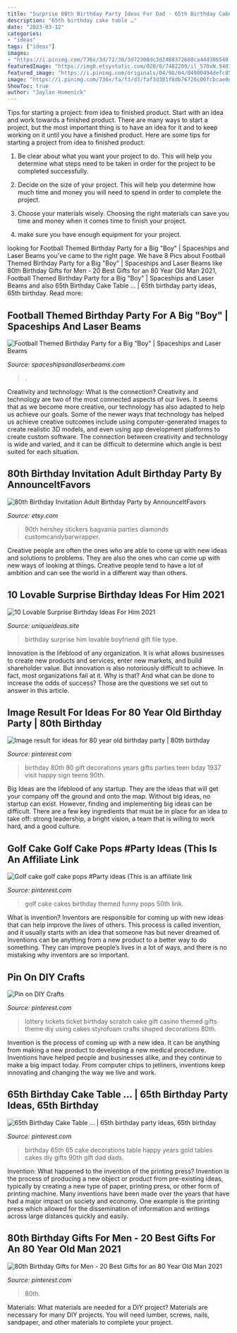 ```yaml
---
title: "Surprise 80th Birthday Party Ideas For Dad - 65th Birthday Cake Table …"
description: "65th birthday cake table …"
date: "2023-03-12"
categories:
- "ideas"
tags: ["ideas"]
images:
- "https://i.pinimg.com/736x/3d/72/30/3d72308dc3d2488372680ca44d306540.jpg"
featuredImage: "https://img0.etsystatic.com/020/0/7482209/il_570xN.540180934_cz7f.jpg"
featured_image: "https://i.pinimg.com/originals/04/98/04/04980494defc85f4cfa7c3bfdbc914ce.jpg"
image: "https://i.pinimg.com/736x/fa/f3/d3/faf3d381f8db76726c00fcbcae8dfaed--lottery-ticket-gift-ideas-lottery-tickets.jpg"
ShowToc: true
author: "Jaylan Homenick"
---
```



Tips for starting a project: from idea to finished product.
Start with an idea and work towards a finished product. There are many ways to start a project, but the most important thing is to have an idea for it and to keep working on it until you have a finished product. Here are some tips for starting a project from idea to finished product: 
1. Be clear about what you want your project to do. This will help you determine what steps need to be taken in order for the project to be completed successfully. 

2. Decide on the size of your project. This will help you determine how much time and money you will need to spend in order to complete the project. 

3. Choose your materials wisely. Choosing the right materials can save you time and money when it comes time to finish your project. 

4. make sure you have enough equipment for your project.

	

		
looking for Football Themed Birthday Party for a Big &quot;Boy&quot; | Spaceships and Laser Beams you've came to the right page. We have 8 Pics about Football Themed Birthday Party for a Big &quot;Boy&quot; | Spaceships and Laser Beams like 80th Birthday Gifts for Men - 20 Best Gifts for an 80 Year Old Man 2021, Football Themed Birthday Party for a Big &quot;Boy&quot; | Spaceships and Laser Beams and also 65th Birthday Cake Table … | 65th birthday party ideas, 65th birthday. Read more:
		
    
## Football Themed Birthday Party For A Big &quot;Boy&quot; | Spaceships And Laser Beams

<img loading=lazy src="https://spaceshipsandlaserbeams.com/wp-content/uploads/2015/09/football-birthday-party-ideas-for-boys-340.jpg" onerror="this.onerror=null;this.src='https://tse2.mm.bing.net/th?id=OIP.HdyxJbDv2ZYIrbLQPT8S4AHaLZ&amp;pid=15.1';" alt="Football Themed Birthday Party for a Big &quot;Boy&quot; | Spaceships and Laser Beams">

_Source: spaceshipsandlaserbeams.com_

>. 

	

Creativity and technology: What is the connection?
Creativity and technology are two of the most connected aspects of our lives. It seems that as we become more creative, our technology has also adapted to help us achieve our goals. Some of the newer ways that technology has helped us achieve creative outcomes include using computer-generated images to create realistic 3D models, and even using app development platforms to create custom software. The connection between creativity and technology is wide and varied, and it can be difficult to determine which angle is best suited for each situation.

    
## 80th Birthday Invitation Adult Birthday Party By AnnounceItFavors

<img loading=lazy src="https://img0.etsystatic.com/020/0/7482209/il_570xN.540180934_cz7f.jpg" onerror="this.onerror=null;this.src='https://tse2.mm.bing.net/th?id=OIP.-lLodSXE7W7xf_WidmvqAAHaKR&amp;pid=15.1';" alt="80th Birthday Invitation Adult Birthday Party by AnnounceItFavors">

_Source: etsy.com_

>90th hershey stickers bagvania parties diamonds customcandybarwrapper. 

	

Creative people are often the ones who are able to come up with new ideas and solutions to problems. They are also the ones who can come up with new ways of looking at things. Creative people tend to have a lot of ambition and can see the world in a different way than others.

    
## 10 Lovable Surprise Birthday Ideas For Him 2021

<img loading=lazy src="https://www.uniqueideas.site/wp-content/uploads/birthday-surprise-for-his-birthday-boyfriend-gift-ideas-12.jpg" onerror="this.onerror=null;this.src='https://tse4.mm.bing.net/th?id=OIP.-ktR5Fax7XnbJgG9rNr8SQHaNK&amp;pid=15.1';" alt="10 Lovable Surprise Birthday Ideas For Him 2021">

_Source: uniqueideas.site_

>birthday surprise him lovable boyfriend gift file type. 

	

Innovation is the lifeblood of any organization. It is what allows businesses to create new products and services, enter new markets, and build shareholder value. But innovation is also notoriously difficult to achieve. In fact, most organizations fail at it. Why is that? And what can be done to increase the odds of success? Those are the questions we set out to answer in this article.

    
## Image Result For Ideas For 80 Year Old Birthday Party | 80th Birthday

<img loading=lazy src="https://i.pinimg.com/736x/92/81/a0/9281a030d1d75820a28e39a73b861169.jpg" onerror="this.onerror=null;this.src='https://tse4.mm.bing.net/th?id=OIP.-1-ebJ1mlcq76qJpufF-EgHaKL&amp;pid=15.1';" alt="Image result for ideas for 80 year old birthday party | 80th birthday">

_Source: pinterest.com_

>birthday 80th 80 gift decorations years gifts parties teen bday 1937 visit happy sign teens 90th. 

	

Big Ideas are the lifeblood of any startup. They are the ideas that will get your company off the ground and onto the map. Without big ideas, no startup can exist. However, finding and implementing big ideas can be difficult. There are a few key ingredients that must be in place for an idea to take off: strong leadership, a bright vision, a team that is willing to work hard, and a good culture.

    
## Golf Cake Golf Cake Pops #Party Ideas (This Is An Affiliate Link

<img loading=lazy src="https://i.pinimg.com/736x/e5/44/be/e544be80bb5d648e60b60c67ebe1e318.jpg" onerror="this.onerror=null;this.src='https://tse4.mm.bing.net/th?id=OIP.SOZStStxGIMUUzPIOdiu7AHaG4&amp;pid=15.1';" alt="Golf cake golf cake pops #Party ideas (This is an affiliate link">

_Source: pinterest.com_

>golf cake cakes birthday themed funny pops 50th link. 

	

What is invention?
Inventors are responsible for coming up with new ideas that can help improve the lives of others. This process is called invention, and it usually starts with an idea that someone has but never dreamed of. Inventions can be anything from a new product to a better way to do something. They can improve people’s lives in a lot of ways, and there is no mistaking why inventors are so important.

    
## Pin On DIY Crafts

<img loading=lazy src="https://i.pinimg.com/736x/fa/f3/d3/faf3d381f8db76726c00fcbcae8dfaed--lottery-ticket-gift-ideas-lottery-tickets.jpg" onerror="this.onerror=null;this.src='https://tse4.mm.bing.net/th?id=OIP.ZhNUAApA51oqlo7ZKI75TAHaNL&amp;pid=15.1';" alt="Pin on DIY Crafts">

_Source: pinterest.com_

>lottery tickets ticket birthday scratch cake gift casino themed gifts theme diy using cakes styrofoam crafts shaped decorations 80th. 

	

Invention is the process of coming up with a new idea. It can be anything from making a new product to developing a new medical procedure. Inventions have helped people and businesses alike, and they continue to make a big impact today. From computer chips to jetliners, inventions keep innovating and changing the way we live and work.

    
## 65th Birthday Cake Table … | 65th Birthday Party Ideas, 65th Birthday

<img loading=lazy src="https://i.pinimg.com/originals/04/98/04/04980494defc85f4cfa7c3bfdbc914ce.jpg" onerror="this.onerror=null;this.src='https://tse1.mm.bing.net/th?id=OIP.rTAG5lhfJXeb7TTjRDRacwHaNj&amp;pid=15.1';" alt="65th Birthday Cake Table … | 65th birthday party ideas, 65th birthday">

_Source: pinterest.com_

>birthday 65th 65 cake decorations table happy years gold tables cakes diy gifts 90th gift dad dads. 

	

Invention: What happened to the invention of the printing press?
Invention is the process of producing a new object or product from pre-existing ideas, typically by creating a new type of paper, printing press, or other form of printing machine. Many inventions have been made over the years that have had a major impact on society and economy. One example is the printing press which allowed for the dissemination of information and writings across large distances quickly and easily.

    
## 80th Birthday Gifts For Men - 20 Best Gifts For An 80 Year Old Man 2021

<img loading=lazy src="https://i.pinimg.com/736x/3d/72/30/3d72308dc3d2488372680ca44d306540.jpg" onerror="this.onerror=null;this.src='https://tse3.mm.bing.net/th?id=OIP.WAGGn5zsDG_q8tf_3TifxQHaLH&amp;pid=15.1';" alt="80th Birthday Gifts for Men - 20 Best Gifts for an 80 Year Old Man 2021">

_Source: pinterest.com_

>80th. 

	

Materials: What materials are needed for a DIY project?
Materials are necessary for many DIY projects. You will need lumber, screws, nails, sandpaper, and other materials to complete your project.


